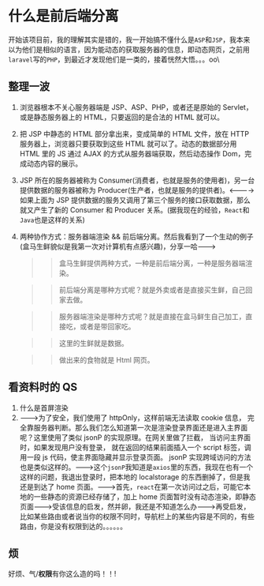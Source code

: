 # 什么是前后端分离

开始该项目前，我的理解其实是错的，我一开始搞不懂什么是`ASP`和`JSP`，我本来以为他们是相似的语言，因为能动态的获取服务器的信息，即动态网页，之前用`laravel`写的`PHP`，到最近才发现他们是一类的，接着恍然大悟。。。oo\

## 整理一波

1. 浏览器根本不关心服务器端是 JSP、ASP、PHP，或者还是原始的 Servlet，或是静态服务器上的 HTML，只要返回的是合法的 HTML 就可以。
2. 把 JSP 中静态的 HTML 部分拿出来，变成简单的 HTML 文件，放在 HTTP 服务器上，浏览器只要获取到这些 HTML 就可以了。动态的数据部分用 HTML 里的 JS 通过 AJAX 的方式从服务器端获取，然后动态操作 Dom，完成动态内容的展示。
3. JSP 所在的服务器被称为 Consumer(消费者，也就是服务的使用者)，另一台提供数据的服务器被称为 Producer(生产者，也就是服务的提供者)。<---->如果上面为 JSP 提供数据的服务又调用了第三个服务的接口获取数据，那么就又产生了新的 Consumer 和 Producer 关系。(据我现在的经验，`React`和`Java`也是这样的关系)
4. 两种协作方式：服务器端渲染 && 前后端分离。然后我看到了一个生动的例子(盒马生鲜貌似是我第一次对计算机有点感兴趣)，分享一哈--->

   > > 盒马生鲜提供两种方式，一种是前后端分离，一种是服务器端渲染。

   > > 前后端分离是哪种方式呢？就是外卖或者是直接买生鲜，自己回家去做。

   > > 服务器端渲染是哪种方式呢？就是直接在盒马鲜生自己加工，直接吃，或者是带回家吃。

   > > 这里的生鲜就是数据。

   > > 做出来的食物就是 Html 网页。

## 看资料时的 QS

1. 什么是首屏渲染
2. --->为了安全，我们使用了 httpOnly，这样前端无法读取 cookie 信息， 完全靠服务器判断。那么我们怎么知道第一次是渲染登录界面还是进入主界面呢？这里使用了类似 jsonP 的实现原理。在网关里做了拦截， 当访问主界面时，如果发现用户没有登录， 就在返回的结果前面插入一个 script 标签，调用一段 js 代码，使主界面隐藏并显示登录页面。 jsonP 实现跨域访问的方法也是类似这样的。--->这个`jsonP`我知道是`axios`里的东西，我现在也有一个这样的问题，我退出登录时，把本地的 localstorage 的东西删掉了，但是我还是到达了 home 页面。--->首先，`react`在第一次访问过之后，可能它本地的一些静态的资源已经存储了，加上 home 页面暂时没有动态渲染，即静态页面--->受该信息的启发，然并卵，我还是不知道怎么办--->再受启发，比如某些路由或者说当你的权限不同时，导航栏上的某些内容是不同的，有些路由，你是没有权限到达的。。。。。。

## 烦

好烦、气/**权限**有你这么造的吗！！!

